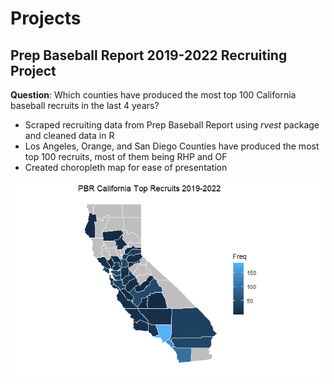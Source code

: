 # Projects

## Prep Baseball Report 2019-2022 Recruiting Project 

**Question**: Which counties have produced the most top 100 California baseball recruits in the last 4 years?

- Scraped recruiting data from Prep Baseball Report using _rvest_ package and cleaned data in R
- Los Angeles, Orange, and San Diego Counties have produced the most top 100 recruits, most of them being RHP and OF
- Created choropleth map for ease of presentation

![](https://github.com/raychan6/pbr-recruiting/blob/main/images/recruit_counties_2019_2022.png)
